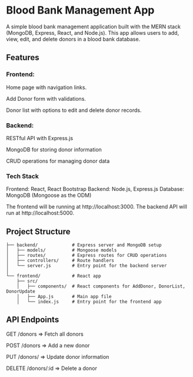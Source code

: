 # Blood Bank Management App
A simple blood bank management application built with the MERN stack (MongoDB, Express, React, and Node.js). This app allows users to add, view, edit, and delete donors in a blood bank database.

## Features
### Frontend:

Home page with navigation links.

Add Donor form with validations.

Donor list with options to edit and delete donor records.

### Backend:

RESTful API with Express.js

MongoDB for storing donor information

CRUD operations for managing donor data

### Tech Stack
Frontend: React, React Bootstrap
Backend: Node.js, Express.js
Database: MongoDB (Mongoose as the ODM)


The frontend will  be running at http://localhost:3000.
The backend API will run at http://localhost:5000.

## Project Structure

```blood-bank-management-app/
├── backend/             # Express server and MongoDB setup
│   ├── models/          # Mongoose models
│   ├── routes/          # Express routes for CRUD operations
│   ├── controllers/     # Route handlers
│   └── server.js        # Entry point for the backend server
│
└── frontend/            # React app
    ├── src/
    │   ├── components/  # React components for AddDonor, DonorList, DonorUpdate
    │   ├── App.js       # Main app file
    │   └── index.js     # Entry point for the frontend app
```

## API Endpoints
GET /donors => Fetch all donors

POST /donors => Add a new donor

PUT /donors/ =>  Update donor information

DELETE /donors/:id =>  Delete a donor
